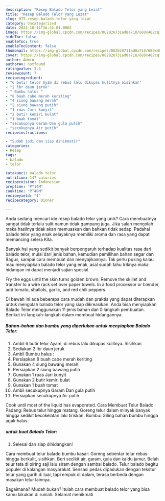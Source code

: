```yaml
---
description: "Resep Balado Telor yang Lezat"
title: "Resep Balado Telor yang Lezat"
slug: 975-resep-balado-telor-yang-lezat
category: Uncategorized
date: 2022-10-11T16:45:01.008Z
image: https://img-global.cpcdn.com/recipes/082828731ad8a718/680x482cq70/balado-telor-foto-resep-utama.jpg
hideToc: false
enableToc: true
enableTocContent: false
thumbnail: https://img-global.cpcdn.com/recipes/082828731ad8a718/680x482cq70/balado-telor-foto-resep-utama.jpg
cover: https://img-global.cpcdn.com/recipes/082828731ad8a718/680x482cq70/balado-telor-foto-resep-utama.jpg
author: Admin
authorAv: notfound
ratingvalue: 3.3
reviewcount: 7
recipeingredient:
- "6 butir telor Ayam di rebus lalu dikupas kulitnya Sisihkan"
- "2 lbr daun jeruk"
- " Bumbu halus "
- "8 buah cabe merah keriting"
- "4 siung bawang merah"
- "2 siung bawang putih"
- "1 ruas Jari kunyit"
- "2 butir kemiri bulat"
- "1 buah tomat"
- "secukupnya Garam Dan gula putih"
- "secukupnya Air putih"
recipeinstructions:

- "Sudah jadi dan siap dinikmati!"
categories:
- Resep
tags:
- balado
- telor

katakunci: balado telor 
nutrition: 147 calories
recipecuisine: Indonesian
preptime: "PT14M"
cooktime: "PT48M"
recipeyield: "1"
recipecategory: Dinner

---
```





Anda sedang mencari ide resep balado telor yang unik? Cara membuatnya sangat tidak terlalu sulit namun tidak gampang juga. Jika salah mengolah maka hasilnya tidak akan memuaskan dan bahkan tidak sedap. Padahal balado telor yang enak selayaknya memiliki aroma dan rasa yang dapat memancing selera Kita.





Banyak hal yang sedikit banyak berpengaruh terhadap kualitas rasa dari balado telor, mulai dari jenis bahan, kemudian pemilihan bahan segar dan Bagus, sampai cara membuat dan menyajikannya. Tak perlu pusing kalau mau menyiapkan balado telor yang enak,      asal sudah tahu triknya maka hidangan ini dapat menjadi sajian spesial.














Fry the eggs until the skin turns golden brown. Remove the skillet and transfer to a wire rack set over paper towels. In a food processor or blender, add tomato, shallots, garlic, and red chili peppers.






Di bawah ini ada beberapa cara mudah dan praktis yang dapat diterapkan untuk mengolah balado telor yang siap dikreasikan. Anda bisa menyiapkan Balado Telor menggunakan 11 jenis bahan dan 0 langkah pembuatan. Berikut ini langkah-langkah dalam membuat hidangannya.

<!--inarticleads1-->

##### Bahan-bahan dan bumbu yang diperlukan untuk menyiapkan Balado Telor:

1. Ambil 6 butir telor Ayam, di rebus lalu dikupas kulitnya. Sisihkan
1. Sediakan 2 lbr daun jeruk
1. Ambil  Bumbu halus :
1. Persiapkan 8 buah cabe merah keriting
1. Gunakan 4 siung bawang merah
1. Persiapkan 2 siung bawang putih
1. Gunakan 1 ruas Jari kunyit
1. Gunakan 2 butir kemiri bulat
1. Gunakan 1 buah tomat
1. Ambil secukupnya Garam Dan gula putih
1. Persiapkan secukupnya Air putih


Cook until most of the liquid has evaporated. Cara Membuat Telur Balado Padang: Rebus telur hingga matang. Goreng telur dalam minyak banyak hingga sedikit kecokelatan lalu tiriskan. Bumbu: Giling bahan bumbu hingga agak halus. 

<!--inarticleads2-->

#####  untuk buat Balado Telor:


1. Selesai dan siap dihidangkan!

Cara membuat telur balado bumbu kasar: Goreng sebentar telur rebus hingga berkulit, sisihkan. Beri sedikit air, garam, gula dan kaldu jamur. Belah telur tata di piring saji lalu siram dengan sambal balado. Telur balado begitu populer di kalangan masyarakat. Sensasi pedas dipadukan dengan tekstur telur yang gurih di luar, tapi empuk di dalam, terasa berbeda dengan masakan telur lainnya. 

Bagaimana? Mudah bukan? Itulah cara membuat balado telor yang bisa kamu lakukan di rumah. Selamat menikmati

